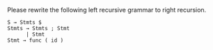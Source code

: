 Please rewrite the following left recursive grammar to right recursion.

<pre><code>S → Stmts $
Stmts → Stmts ; Stmt
      | Stmt
Stmt → func ( id )
</code></pre>
